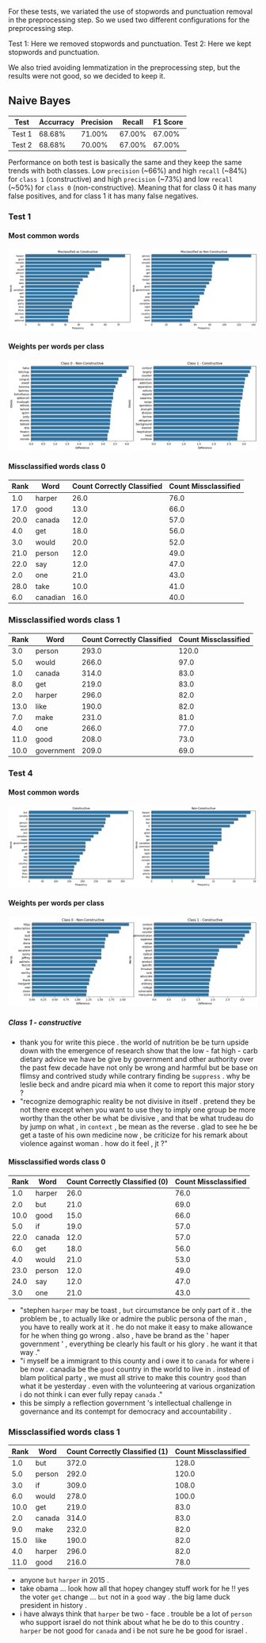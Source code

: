 For these tests, we variated the use of stopwords and punctuation removal in the preprocessing step. So we used two different configurations for the preprocessing step. 

Test 1: Here we removed stopwords and punctuation.
Test 2: Here we kept stopwords and punctuation.

We also tried avoiding lemmatization in the preprocessing step, but the results were not good, so we decided to keep it.

## Naive Bayes

| Test      | Accurracy | Precision | Recall    | F1 Score |
|-----------|-----------|-----------|-----------| ---------|
| Test 1    | 68.68%    | 71.00%    | 67.00%    | 67.00%   |
| Test 2    | 68.68%    | 70.00%    | 67.00%    | 67.00%   |


Performance on both test is basically the same and they keep the same trends with both classes. Low `precision` (~66%) and high `recall` (~84%) for `class 1` (constructive) and high `precision` (~73%) and low `recall` (~50%) for `class 0` (non-constructive). Meaning that for class 0 it has many false positives, and for class 1 it has many false negatives.

### Test 1

#### Most common words
![Common words test 1](img/common_words_t1.png)

#### Weights per words per class
![Weights per words test 1](img/largest_weights_t1.png)


#### Missclassified words class 0
| Rank | Word     | Count Correctly Classified | Count Missclassified |
|------|----------|----------------------------|----------------------|
| 1.0  | harper   | 26.0                       | 76.0                 |
| 17.0 | good     | 13.0                       | 66.0                 |
| 20.0 | canada   | 12.0                       | 57.0                 |
| 4.0  | get      | 18.0                       | 56.0                 |
| 3.0  | would    | 20.0                       | 52.0                 |
| 21.0 | person   | 12.0                       | 49.0                 |
| 22.0 | say      | 12.0                       | 47.0                 |
| 2.0  | one      | 21.0                       | 43.0                 |
| 28.0 | take     | 10.0                       | 41.0                 |
| 6.0  | canadian | 16.0                       | 40.0                 |



### Missclassified words class 1

| Rank | Word       | Count Correctly Classified | Count Missclassified |
|------|------------|----------------------------|-----------------------|
| 3.0  | person     | 293.0                      | 120.0                 |
| 5.0  | would      | 266.0                      | 97.0                  |
| 1.0  | canada     | 314.0                      | 83.0                  |
| 8.0  | get        | 219.0                      | 83.0                  |
| 2.0  | harper     | 296.0                      | 82.0                  |
| 13.0 | like       | 190.0                      | 82.0                  |
| 7.0  | make       | 231.0                      | 81.0                  |
| 4.0  | one        | 266.0                      | 77.0                  |
| 11.0 | good       | 208.0                      | 73.0                  |
| 10.0 | government | 209.0                      | 69.0                  |


### Test 4

#### Most common words
![Common words test 4](img/common_words_t4.png)

#### Weights per words per class
![Weights per words test 4](img/largest_weights_t4.png)

##### Class 1 - constructive
- thank you for write this piece . the world of nutrition be be turn upside down with the emergence of research show that the low - fat high - carb dietary advice we have be give by government and other authority over the past few decade have not only be wrong and harmful but be base on flimsy and contrived study while contrary finding be `suppress` . why be leslie beck and andre picard mia when it come to report this major story ?
- "recognize demographic reality be not divisive in itself . pretend they be not there except when you want to use they to imply one group be more worthy than the other be what be divisive , and that be what trudeau do by jump on what , in `context` , be mean as the reverse . glad to see he be get a taste of his own medicine now , be criticize for his remark about violence against woman . how do it feel , jt ?"

#### Missclassified words class 0
| Rank | Word     | Count Correctly Classified (0) | Count Missclassified |
|------|----------|----------------------------|----------------------|
| 1.0  | harper   | 26.0                       | 76.0                 |
| 2.0  | but      | 21.0                       | 69.0                 |
| 10.0 | good     | 15.0                       | 66.0                 |
| 5.0  | if       | 19.0                       | 57.0                 |
| 22.0 | canada   | 12.0                       | 57.0                 |
| 6.0  | get      | 18.0                       | 56.0                 |
| 4.0  | would    | 21.0                       | 53.0                 |
| 23.0 | person   | 12.0                       | 49.0                 |
| 24.0 | say      | 12.0                       | 47.0                 |
| 3.0  | one      | 21.0                       | 43.0                 |

- "stephen `harper` may be toast , `but` circumstance be only part of it . the problem be , to actually like or admire the public persona of the man , you have to really work at it . he do not make it easy to make allowance for he when thing go wrong . also , have be brand as the ' haper government ' , everything be clearly his fault or his glory . he want it that way ."
- "i myself be a immigrant to this county and i owe it to `canada` for where i be now . canadia be the `good` country in the world to live in . instead of blam political party , we must all strive to make this country `good` than what it be yesterday . even with the volunteering at various organization i do not think i can ever fully repay `canada` ."
- this be simply a reflection government 's intellectual challenge in governance and its contempt for democracy and accountability .

### Missclassified words class 1

| Rank | Word     | Count Correctly Classified (1) | Count Missclassified |
|------|----------|----------------------------|----------------------|
| 1.0  | but      | 372.0                      | 128.0                |
| 5.0  | person   | 292.0                      | 120.0                |
| 3.0  | if       | 309.0                      | 108.0                |
| 6.0  | would    | 278.0                      | 100.0                |
| 10.0 | get      | 219.0                      | 83.0                 |
| 2.0  | canada   | 314.0                      | 83.0                 |
| 9.0  | make     | 232.0                      | 82.0                 |
| 15.0 | like     | 190.0                      | 82.0                 |
| 4.0  | harper   | 296.0                      | 82.0                 |
| 11.0 | good     | 216.0                      | 78.0                 |


- anyone `but` `harper` in 2015 .
- take obama ... look how all that hopey changey stuff work for he !! yes the voter `get` change ... `but` not in a `good` way . the big lame duck president in history .
- i have always think that `harper` be two - face . trouble be a lot of `person` who support israel do not think about what he be do to this country . `harper` be not good for `canada` and i be not sure he be good for israel .